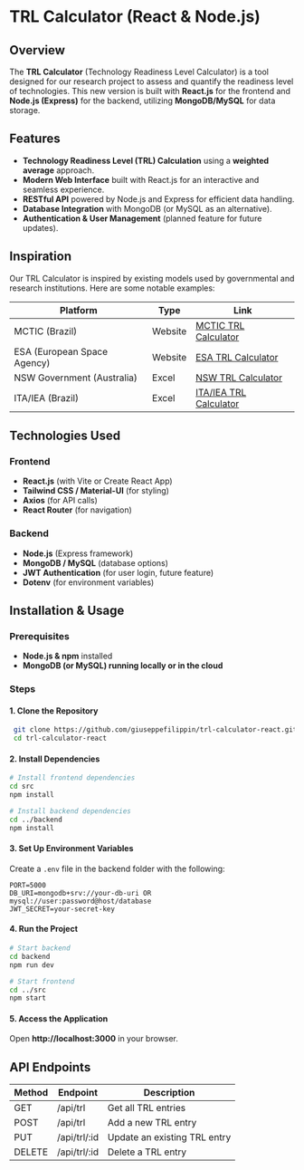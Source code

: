 # TRL Calculator (React & Node.js)

## Overview
The **TRL Calculator** (Technology Readiness Level Calculator) is a tool designed for our research project to assess and quantify the readiness level of technologies. This new version is built with **React.js** for the frontend and **Node.js (Express)** for the backend, utilizing **MongoDB/MySQL** for data storage.

## Features
- **Technology Readiness Level (TRL) Calculation** using a **weighted average** approach.
- **Modern Web Interface** built with React.js for an interactive and seamless experience.
- **RESTful API** powered by Node.js and Express for efficient data handling.
- **Database Integration** with MongoDB (or MySQL as an alternative).
- **Authentication & User Management** (planned feature for future updates).

## Inspiration
Our TRL Calculator is inspired by existing models used by governmental and research institutions. Here are some notable examples:

| Platform | Type | Link |
|----------|------|------|
| MCTIC (Brazil) | Website | [MCTIC TRL Calculator](https://formularios.mctic.gov.br/index.php/117963) |
| ESA (European Space Agency) | Website | [ESA TRL Calculator](https://trlcalculator.esa.int) |
| NSW Government (Australia) | Excel | [NSW TRL Calculator](https://www.nsw.gov.au/sites/default/files/2022-11/mvp-ventures-technology-readiness-level.xlsx%3FcontentOnly%3Dtrue) |
| ITA/IEA (Brazil) | Excel | [ITA/IEA TRL Calculator](https://iae.dcta.mil.br/images/Calculadora_MRL_e_TRL/CalculadoraTRLIAEITA2020.xlsm) |

## Technologies Used
### Frontend
- **React.js** (with Vite or Create React App)
- **Tailwind CSS / Material-UI** (for styling)
- **Axios** (for API calls)
- **React Router** (for navigation)

### Backend
- **Node.js** (Express framework)
- **MongoDB / MySQL** (database options)
- **JWT Authentication** (for user login, future feature)
- **Dotenv** (for environment variables)

## Installation & Usage
### Prerequisites
- **Node.js & npm** installed
- **MongoDB (or MySQL) running locally or in the cloud**

### Steps
#### 1. Clone the Repository
```sh
 git clone https://github.com/giuseppefilippin/trl-calculator-react.git
 cd trl-calculator-react
```

#### 2. Install Dependencies
```sh
# Install frontend dependencies
cd src
npm install

# Install backend dependencies
cd ../backend
npm install
```

#### 3. Set Up Environment Variables
Create a `.env` file in the backend folder with the following:
```
PORT=5000
DB_URI=mongodb+srv://your-db-uri OR mysql://user:password@host/database
JWT_SECRET=your-secret-key
```

#### 4. Run the Project
```sh
# Start backend
cd backend
npm run dev

# Start frontend
cd ../src
npm start
```

#### 5. Access the Application
Open **http://localhost:3000** in your browser.

## API Endpoints
| Method | Endpoint | Description |
|--------|---------|-------------|
| GET    | /api/trl | Get all TRL entries |
| POST   | /api/trl | Add a new TRL entry |
| PUT    | /api/trl/:id | Update an existing TRL entry |
| DELETE | /api/trl/:id | Delete a TRL entry |
